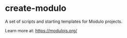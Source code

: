 # create-modulo

A set of scripts and starting templates for Modulo projects.

Learn more at: https://modulojs.org/
